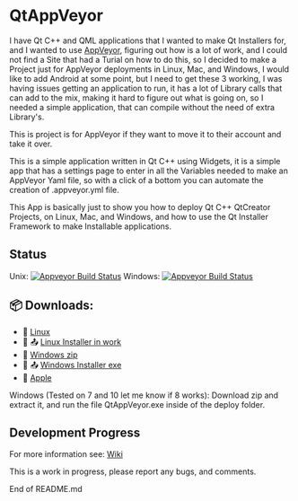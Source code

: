 # QtAppVeyor

I have Qt C++ and QML applications that I wanted to make Qt Installers for, 
and I wanted to use [AppVeyor](https://appveyor.com),
figuring out how is a lot of work, and I could not find a Site that had a Turial on how to do this,
so I decided to make a Project just for AppVeyor deployments in Linux, Mac, and Windows,
I would like to add Android at some point, but I need to get these 3 working,
I was having issues getting an application to run, it has a lot of Library calls that can add to the mix,
making it hard to figure out what is going on, so I needed a simple application,
that can compile without the need of extra Library's.

This is project is for AppVeyor if they want to move it to their account and take it over.

This is a simple application written in Qt C++ using Widgets, 
it is a simple app that has a settings page to enter in all the Variables needed to make an AppVeyor Yaml file,
so with a click of a bottom you can automate the creation of .appveyor.yml file.

This App is basically just to show you how to deploy Qt C++ QtCreator Projects,
on Linux, Mac, and Windows,
and how to use the Qt Installer Framework to make Installable applications.


## Status
Unix: [![Appveyor Build Status](https://ci.appveyor.com/api/projects/status/j7htumuwfx31elf6?svg=true)](https://ci.appveyor.com/project/Light-Wizzard/QtAppVeyor)
Windows: [![Appveyor Build Status](https://ci.appveyor.com/api/projects/status/j7htumuwfx31elf6?svg=true)](https://ci.appveyor.com/project/Light-Wizzard/QtAppVeyor)

## :package: **Downloads:**
 - :penguin: [Linux](https://github.com/Light-Wizzard/QtAppVeyor/releases/download/continuous/QtAppVeyor-x86_64.AppImage)
 - :penguin: :outbox_tray: [Linux Installer in work](https://github.com/Light-Wizzard/QtAppVeyor/releases/download/continuous/QtAppVeyor-Linux-Installer)
 - :office: [Windows zip](https://github.com/Light-Wizzard/QtAppVeyor/releases/download/continuous/GalaxyCalculator2-Windows.zip)
 - :office: :outbox_tray: [Windows Installer exe](https://github.com/Light-Wizzard/QtAppVeyor/releases/download/continuous/GalaxyCalculator2.exe)
 - :apple: [Apple](https://github.com/Light-Wizzard/QtAppVeyor/releases/download/continuous/QtAppVeyor.dmg)


Windows (Tested on 7 and 10 let me know if 8 works): Download zip and extract it, 
and run the file QtAppVeyor.exe inside of the deploy folder.


## Development Progress


For more information see: [Wiki](https://github.com/Light-Wizzard/QtAppVeyor/wiki)

This is a work in progress, please report any bugs, and comments.

End of README.md
